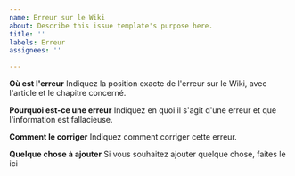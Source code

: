 ```yaml
---
name: Erreur sur le Wiki
about: Describe this issue template's purpose here.
title: ''
labels: Erreur
assignees: ''

---
```


**Où est l'erreur**
Indiquez la position exacte de l'erreur sur le Wiki, avec l'article et le chapitre concerné.

**Pourquoi est-ce une erreur**
Indiquez en quoi il s'agit d'une erreur et que l'information est fallacieuse.

**Comment le corriger**
Indiquez comment corriger cette erreur.

**Quelque chose à ajouter**
Si vous souhaitez ajouter quelque chose, faites le ici

